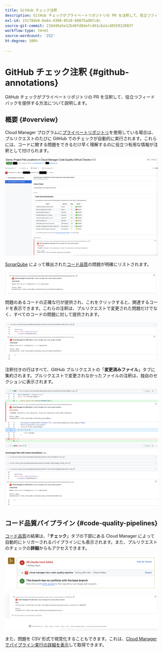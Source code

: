 ```yaml
---
title: GitHub チェック注釈
description: GitHub チェックがプライベートリポジトリの PR を注釈して、役立つフィードバックを提供する方法について説明します。
exl-id: 15178de8-8a8a-4300-8510-88875ad0fc8c
source-git-commit: 210d40a5e12b40fd84efc461c6a1c48559120837
workflow-type: tm+mt
source-wordcount: '252'
ht-degree: 100%

---
```



# GitHub チェック注釈 {#github-annotations}

GitHub チェックがプライベートリポジトリの PR を注釈して、役立つフィードバックを提供する方法について説明します。

## 概要 {#overview}

Cloud Manager プログラムに[プライベートリポジトリ](private-repositories.md)を使用している場合は、プルリクエストのたびに GitHub でのチェックが自動的に実行されます。これらには、コードに関する問題をできるだけ早く理解するのに役立つ有用な情報が注釈として付けられます。

![GitHub チェック注釈の例](assets/github-check-annotations.png)

[SonarQube](/help/using/custom-code-quality-rules.md) によって検出された[コード品質](/help/using/code-quality-testing.md)の問題が明確にリストされます。

![コードに関する問題の注釈の例](assets/github-check-annotations-example.png)

問題のあるコードの正確な行が提供され、これをクリックすると、関連するコードを表示できます。これらの注釈は、プルリクエストで変更された問題だけでなく、すべてのコードの問題に対して提供されます。

![コードに関する問題の注釈例](assets/github-check-annotations-example-code.png)

注釈付きの行はすべて、GitHub プルリクエストの「**変更済みファイル**」タブに集約されます。プルリクエストで変更されなかったファイルの注釈は、独自のセクションに表示されます。

![「変更済みファイル」タブの注釈の例](assets/github-check-annotations-files-changed.png)

## コード品質パイプライン {#code-quality-pipelines}

[コード品質](/help/using/code-quality-testing.md)の結果は、「**チェック**」タブの下部にある Cloud Manager によって自動的にトリガーされるパイプラインにも表示されます。また、プルリクエストのチェックの&#x200B;**詳細**&#x200B;からもアクセスできます。

![注釈の例](assets/github-check-annotations-code-quality.png)

![注釈の例](assets/github-check-annotations-code-quality-2.png)

また、問題を CSV 形式で視覚化することもできます。これは、[Cloud Manager でパイプライン実行の詳細を表示](/help/using/managing-pipelines.md)して取得できます。
